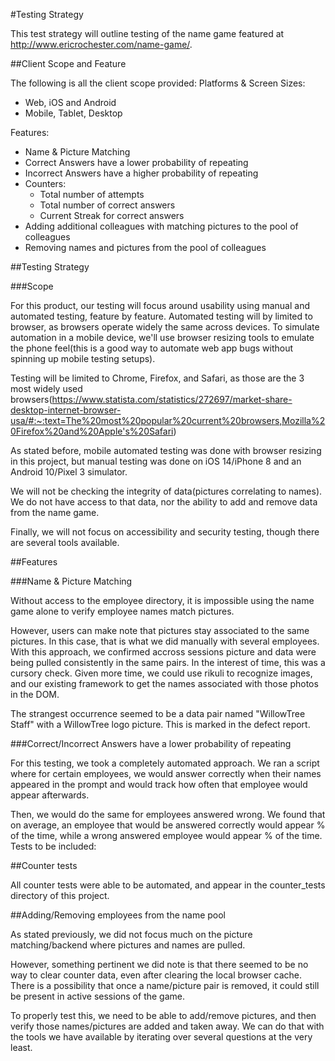 #Testing Strategy

This test strategy will outline testing of the name game featured at http://www.ericrochester.com/name-game/.

##Client Scope and Feature

The following is all the client scope provided:
Platforms & Screen Sizes:
* Web, iOS and Android
* Mobile, Tablet, Desktop

Features:
* Name & Picture Matching
* Correct Answers have a lower probability of repeating
* Incorrect Answers have a higher probability of repeating
* Counters:
    * Total number of attempts
    * Total number of correct answers
    * Current Streak for correct answers
* Adding additional colleagues with matching pictures to the pool of colleagues
* Removing names and pictures from the pool of colleagues

##Testing Strategy

###Scope

For this product, our testing will focus around usability using manual and automated testing, feature by feature.  Automated testing will by limited to browser, as browsers operate widely the same across devices. To simulate automation in a mobile device, we'll use browser resizing tools to emulate the phone feel(this is a good way to automate web app bugs without spinning up mobile testing setups).

Testing will be limited to Chrome, Firefox, and Safari, as those are the 3 most widely used browsers(https://www.statista.com/statistics/272697/market-share-desktop-internet-browser-usa/#:~:text=The%20most%20popular%20current%20browsers,Mozilla%20Firefox%20and%20Apple's%20Safari)

As stated before, mobile automated testing was done with browser resizing in this project, but manual testing was done on iOS 14/iPhone 8 and an Android 10/Pixel 3 simulator.  

We will not be checking the integrity of data(pictures correlating to names).  We do not have access to that data, nor the ability to add and remove data from the name game.

Finally, we will not focus on accessibility and security testing, though there are several tools available.

##Features

###Name & Picture Matching

Without access to the employee directory, it is impossible using the name game alone to verify employee names match pictures.

However, users can make note that pictures stay associated to the same pictures.  In this case, that is what we did manually with several employees.  With this approach, we confirmed accross sessions picture and data were being pulled consistently in the same pairs.  In the interest of time, this was a cursory check.  Given more time, we could use rikuli to recognize images, and our existing framework to get the names associated with those photos in the DOM.

The strangest occurrence seemed to be a data pair named "WillowTree Staff" with a WillowTree logo picture. This is marked in the defect report.

###Correct/Incorrect Answers have a lower probability of repeating

For this testing, we took a completely automated approach.  We ran a script where for certain employees, we would answer correctly when their names appeared in the prompt and would track how often that employee would appear afterwards.

Then, we would do the same for employees answered wrong. We found that on average, an employee that would be answered correctly would appear % of the time, while a wrong answered employee would appear % of the time. Tests to be included:

##Counter tests

All counter tests were able to be automated, and appear in the counter_tests directory of this project.

##Adding/Removing employees from the name pool

As stated previously, we did not focus much on the picture matching/backend where pictures and names are pulled. 

However, something pertinent we did note is that there seemed to be no way to clear counter data, even after clearing the local browser cache.  There is a possibility that once a name/picture pair is removed, it could still be present in active sessions of the game.

To properly test this, we need to be able to add/remove pictures, and then verify  those names/pictures are added and taken away. We can do that with the tools we have available by iterating over several questions at the very least.


